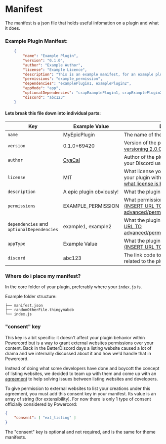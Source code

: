 # Manifest

The manifest is a json file that holds useful infomation on a plugin and what it does.

### Example Plugin Manifest:

```json
    {
        "name": "Example Plugin",
        "version": "0.1.0",
        "author": "Example Author",
        "license": "Example Licence",
        "description": "This is an example manifest, for an example plugin for an example user.",
        "permissions": "example_permission",
        "dependencies": "examplePlugin1, examplePlugin2",
        "appMode": "app",
        "optionalDependencies": "crapExamplePlugin1, crapExamplePlugin2",
        "discord": "abc123"
    }
```

#### Lets break this file down into individual parts:

| Key | Example Value | Description |
|-----|---------------| ----------- |
| `name` | MyEpicPlugin | The name of the plugin. |
| `version` | 0.1.0+69420 | Version of the plugin, [this is in sematic versioning 2.0.0](https://semver.org/)|
| `author` | [CyaCal](https://github.com/cal3432) | Author of the plugin. (Hopefully this is your Discord username) |
| `license` | MIT | What license you have chosen to license your plugin with.               [Checkout this website on what license is best for you.](https://choosealicense.com/) |
| `description` | A epic plugin obviously! | What the plugin is and or does. |
| `permissions` | EXAMPLE_PERMISSION | What permissions the plugins needs [(INSERT URL TO advanced/permissions_dependencies.md)]() |
| `dependencies` and `optionalDependencies` | example1, example2 | What the plugin depends off, [(INSERT URL TO advanced/permissions_dependencies.md)]() |
| `appType` | Example Value | What the plugin has access to, see [(INSERT URL TO advanced/appMode.md)]() |
| `discord` | abc123 | The link code to join a discord server related to the plugin |
  
### Where do i place my manifest?

In the core folder of your plugin, preferably where your `index.js` is.

Example folder structure:

```
├── manifest.json
├── randomOtherFile.thingymabob
└── index.js
```

### "consent" key
This key is a bit specific: it doesn't affect your plugin behavior within Powercord but is a way to grant external
websites permissions over your content. Back in the BetterDiscord days a listing website caused a lot of drama and
we internally discussed about it and how we'd handle that in Powercord.

Instead of doing what some developers have done and boycott the concept of listing websites, we decided to team up
with them and come up with an [agreement](https://powercord.dev/listing-agreement) to help solving issues between
listing websites and developers.

To give permission to external websites to list your creations under this agreement, you must add this consent key
in your manifest. Its value is an array of string (for extensibility). For now there is only 1 type of consent
officially considered by Powercord:

```json
{
    "consent": [ "ext_listing" ]
}
```

The "consent" key is optional and not required, and is the same for theme manifests.

 
